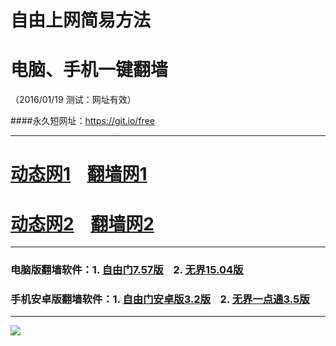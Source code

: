 # 自由上网简易方法
# 电脑、手机一键翻墙
（2016/01/19 测试：网址有效）

####永久短网址：https://git.io/free

***

# <a href="http://dt03.kiani.com/119" target="_blank">动态网1</a>&nbsp;&nbsp;&nbsp;&nbsp;<a href="http://fq01.macao.org" target="_blank">翻墙网1</a>

# <a href="http://dt-04.turocied.com/119" target="_blank">动态网2</a>&nbsp;&nbsp;&nbsp;&nbsp;<a href="http://fq02.k4ds.org" target="_blank">翻墙网2</a>

***

### 电脑版翻墙软件：1. <a href="http://fq03.itarea.org/fgget.php?fid=fg757p.zip" target="_blank">自由门7.57版</a>&nbsp;&nbsp;&nbsp;&nbsp;2. <a href="http://fq03.itarea.org/fgget.php?fid=u1504.zip" target="_blank">无界15.04版</a>

### 手机安卓版翻墙软件：1. <a href="http://fq03.itarea.org/fgget.php?fid=fgma32.apk" target="_blank">自由门安卓版3.2版</a>&nbsp;&nbsp;&nbsp;&nbsp;2. <a href="http://fq03.itarea.org/fgget.php?fid=um3.5.apk" target="_blank">无界一点通3.5版</a>

***
<p><img src="http://fq10.rm6.org/pic/yjfq0.png"></p>  
